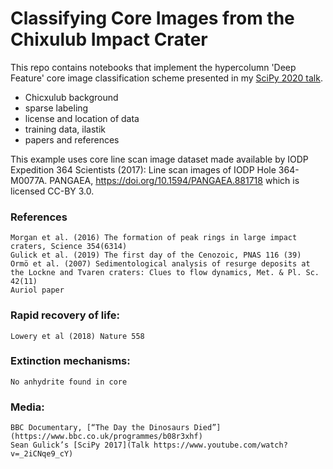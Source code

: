 # Classifying Core Images from the Chixulub Impact Crater

This repo contains notebooks that implement the hypercolumn 'Deep Feature'
core image classification scheme presented in my [SciPy 2020 talk]().

- Chicxulub background
- sparse labeling
- license and location of data
- training data, ilastik
- papers and references

This example uses core line scan image dataset made available by
IODP Expedition 364 Scientists (2017): Line scan images of IODP Hole 364-M0077A. PANGAEA, https://doi.org/10.1594/PANGAEA.881718
which is licensed CC-BY 3.0.

### References
	Morgan et al. (2016) The formation of peak rings in large impact craters, Science 354(6314)
	Gulick et al. (2019) The first day of the Cenozoic, PNAS 116 (39)
    Ormö et al. (2007) Sedimentological analysis of resurge deposits at the Lockne and Tvaren craters: Clues to flow dynamics, Met. & Pl. Sc. 42(11)
    Auriol paper
### Rapid recovery of life:
	Lowery et al (2018) Nature 558
### Extinction mechanisms:
	No anhydrite found in core
### Media:
	BBC Documentary, [“The Day the Dinosaurs Died”](https://www.bbc.co.uk/programmes/b08r3xhf)
	Sean Gulick’s [SciPy 2017](Talk https://www.youtube.com/watch?v=_2iCNqe9_cY)
